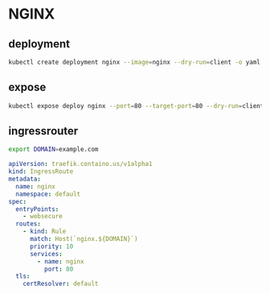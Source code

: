 # NGINX

## deployment

```bash
kubectl create deployment nginx --image=nginx --dry-run=client -o yaml > deployment.yaml
```

## expose

```bash
kubectl expose deploy nginx --port=80 --target-port=80 --dry-run=client -o yaml > service.yml
```

## ingressrouter

```bash
export DOMAIN=example.com
```

```yaml
apiVersion: traefik.containo.us/v1alpha1
kind: IngressRoute
metadata:
  name: nginx
  namespace: default
spec:
  entryPoints:
    - websecure
  routes:
    - kind: Rule
      match: Host(`nginx.${DOMAIN}`)
      priority: 10
      services:
        - name: nginx
          port: 80
  tls:
    certResolver: default
```
